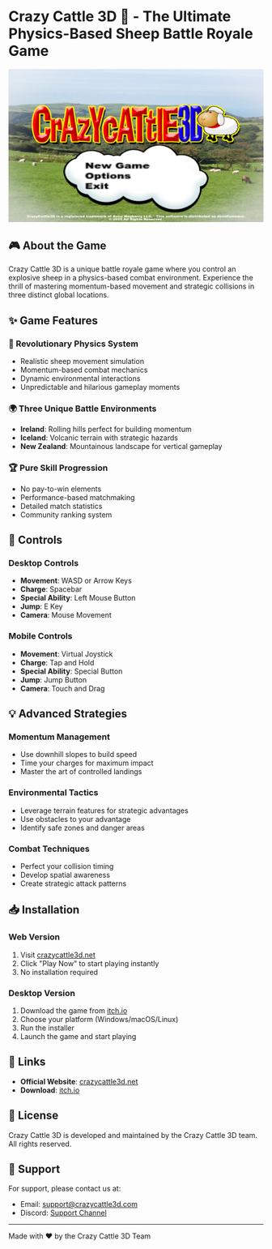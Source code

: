 # Crazy Cattle 3D 🐑 - The Ultimate Physics-Based Sheep Battle Royale Game

![Crazy Cattle 3D](images/1.png)

## 🎮 About the Game

Crazy Cattle 3D is a unique battle royale game where you control an explosive sheep in a physics-based combat environment. Experience the thrill of mastering momentum-based movement and strategic collisions in three distinct global locations.

## ✨ Game Features

### 🚀 Revolutionary Physics System
- Realistic sheep movement simulation
- Momentum-based combat mechanics
- Dynamic environmental interactions
- Unpredictable and hilarious gameplay moments

### 🌍 Three Unique Battle Environments
- **Ireland**: Rolling hills perfect for building momentum
- **Iceland**: Volcanic terrain with strategic hazards
- **New Zealand**: Mountainous landscape for vertical gameplay

### 🏆 Pure Skill Progression
- No pay-to-win elements
- Performance-based matchmaking
- Detailed match statistics
- Community ranking system

## 🎯 Controls

### Desktop Controls
- **Movement**: WASD or Arrow Keys
- **Charge**: Spacebar
- **Special Ability**: Left Mouse Button
- **Jump**: E Key
- **Camera**: Mouse Movement

### Mobile Controls
- **Movement**: Virtual Joystick
- **Charge**: Tap and Hold
- **Special Ability**: Special Button
- **Jump**: Jump Button
- **Camera**: Touch and Drag

## 💡 Advanced Strategies

### Momentum Management
- Use downhill slopes to build speed
- Time your charges for maximum impact
- Master the art of controlled landings

### Environmental Tactics
- Leverage terrain features for strategic advantages
- Use obstacles to your advantage
- Identify safe zones and danger areas

### Combat Techniques
- Perfect your collision timing
- Develop spatial awareness
- Create strategic attack patterns

## 📥 Installation

### Web Version
1. Visit [crazycattle3d.net](https://crazycattle3d.net)
2. Click "Play Now" to start playing instantly
3. No installation required

### Desktop Version
1. Download the game from [itch.io](https://4nn4t4t.itch.io/crazycattle3d)
2. Choose your platform (Windows/macOS/Linux)
3. Run the installer
4. Launch the game and start playing

## 🔗 Links

- **Official Website**: [crazycattle3d.net](https://crazycattle3d.net)
- **Download**: [itch.io](https://4nn4t4t.itch.io/crazycattle3d)

## 📝 License

Crazy Cattle 3D is developed and maintained by the Crazy Cattle 3D team. All rights reserved.

## 🌟 Support

For support, please contact us at:
- Email: support@crazycattle3d.com
- Discord: [Support Channel](https://crazycattle3d.net)

---

Made with ❤️ by the Crazy Cattle 3D Team 